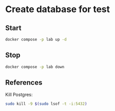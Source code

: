 # Create database for test

## Start

```sh
docker compose -p lab up -d
```

## Stop

```sh
docker compose -p lab down
```

## References

Kill Postgres:

```sh
sudo kill -9 $(sudo lsof -t -i:5432)
```
